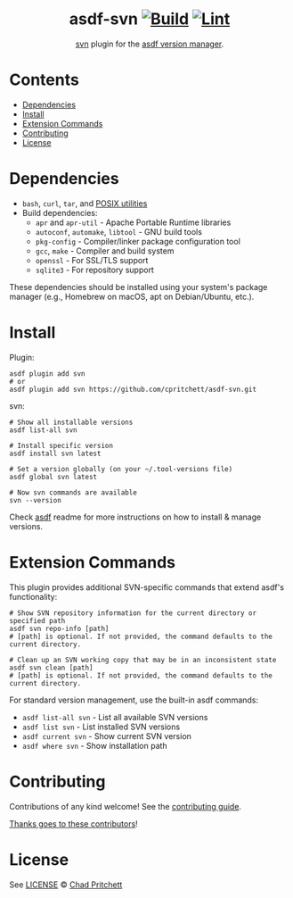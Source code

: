<div align="center">

# asdf-svn [![Build](https://github.com/cpritchett/asdf-svn/actions/workflows/build.yml/badge.svg)](https://github.com/cpritchett/asdf-svn/actions/workflows/build.yml) [![Lint](https://github.com/cpritchett/asdf-svn/actions/workflows/lint.yml/badge.svg)](https://github.com/cpritchett/asdf-svn/actions/workflows/lint.yml)

[svn](https://svnbook.red-bean.com/) plugin for the [asdf version manager](https://asdf-vm.com).

</div>

# Contents

- [Dependencies](#dependencies)
- [Install](#install)
- [Extension Commands](#extension-commands)
- [Contributing](#contributing)
- [License](#license)

# Dependencies

- `bash`, `curl`, `tar`, and [POSIX utilities](https://pubs.opengroup.org/onlinepubs/9699919799/idx/utilities.html)
- Build dependencies:
  - `apr` and `apr-util` - Apache Portable Runtime libraries
  - `autoconf`, `automake`, `libtool` - GNU build tools
  - `pkg-config` - Compiler/linker package configuration tool
  - `gcc`, `make` - Compiler and build system
  - `openssl` - For SSL/TLS support
  - `sqlite3` - For repository support

These dependencies should be installed using your system's package manager (e.g., Homebrew on macOS, apt on Debian/Ubuntu, etc.).

# Install

Plugin:

```shell
asdf plugin add svn
# or
asdf plugin add svn https://github.com/cpritchett/asdf-svn.git
```

svn:

```shell
# Show all installable versions
asdf list-all svn

# Install specific version
asdf install svn latest

# Set a version globally (on your ~/.tool-versions file)
asdf global svn latest

# Now svn commands are available
svn --version
```

Check [asdf](https://github.com/asdf-vm/asdf) readme for more instructions on how to
install & manage versions.

# Extension Commands

This plugin provides additional SVN-specific commands that extend asdf's functionality:

```shell
# Show SVN repository information for the current directory or specified path
asdf svn repo-info [path]
# [path] is optional. If not provided, the command defaults to the current directory.

# Clean up an SVN working copy that may be in an inconsistent state
asdf svn clean [path]
# [path] is optional. If not provided, the command defaults to the current directory.
```

For standard version management, use the built-in asdf commands:
- `asdf list-all svn` - List all available SVN versions
- `asdf list svn` - List installed SVN versions
- `asdf current svn` - Show current SVN version
- `asdf where svn` - Show installation path

# Contributing

Contributions of any kind welcome! See the [contributing guide](contributing.md).

[Thanks goes to these contributors](https://github.com/cpritchett/asdf-svn/graphs/contributors)!

# License

See [LICENSE](LICENSE) © [Chad Pritchett](https://github.com/cpritchett/)
